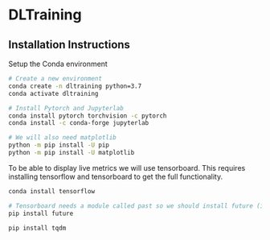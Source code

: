# DLTraining


## Installation Instructions

Setup the Conda environment

```bash
# Create a new environment
conda create -n dltraining python=3.7
conda activate dltraining
```

```bash
# Install Pytorch and Jupyterlab
conda install pytorch torchvision -c pytorch
conda install -c conda-forge jupyterlab

# We will also need matplotlib
python -m pip install -U pip
python -m pip install -U matplotlib
```

To be able to display live metrics we will use tensorboard. This requires
installing tensorflow and tensorboard to get the full functionality.

```bash
conda install tensorflow

# Tensorboard needs a module called past so we should install future (i know...)
pip install future

pip install tqdm
```
